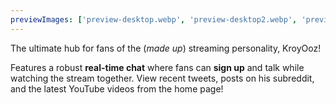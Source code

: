 ```yaml
---
previewImages: ['preview-desktop.webp', 'preview-desktop2.webp', 'preview-mobile.webp', 'preview-mobile2.webp']
---
```


The ultimate hub for fans of the (_made up_) streaming personality, KroyOoz!

Features a robust **real-time chat** where fans can **sign up** and talk while watching the stream together. View recent tweets, posts on his subreddit, and the latest YouTube videos from the home page!
